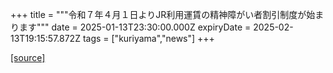 +++
title = """令和７年４月１日よりJR利用運賃の精神障がい者割引制度が始まります"""
date = 2025-01-13T23:30:00.000Z
expiryDate = 2025-02-13T19:15:57.872Z
tags = ["kuriyama","news"]
+++


[[source]](https://www.town.kuriyama.hokkaido.jp/soshiki/39/29835.html)
